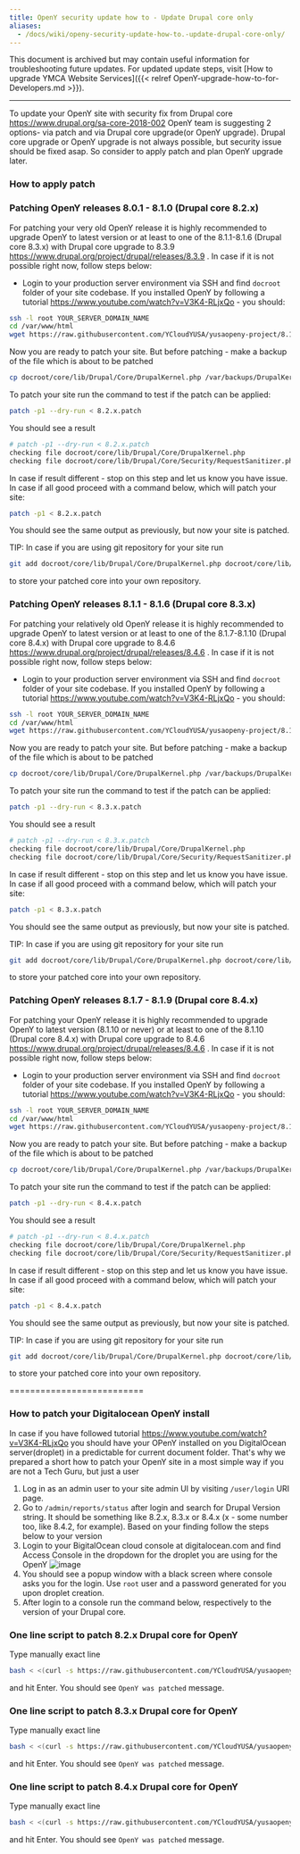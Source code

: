 ```yaml
---
title: OpenY security update how to - Update Drupal core only
aliases:
  - /docs/wiki/openy-security-update-how-to.-update-drupal-core-only/
---
```


This document is archived but may contain useful information for troubleshooting future updates. For updated update steps, visit [How to upgrade YMCA Website Services]({{< relref OpenY-upgrade-how-to-for-Developers.md >}}).

---

To update your OpenY site with security fix from Drupal core https://www.drupal.org/sa-core-2018-002
OpenY team is suggesting 2 options- via patch and via Drupal core upgrade(or OpenY upgrade).
Drupal core upgrade or OpenY upgrade is not always possible, but security issue should be fixed asap.
So consider to apply patch and plan OpenY upgrade later.

### How to apply patch

### Patching OpenY releases 8.0.1 - 8.1.0 (Drupal core 8.2.x)

For patching your very old OpenY release it is highly recommended to upgrade OpenY to latest version or at least to one of the 8.1.1-8.1.6 (Drupal core 8.3.x) with Drupal core upgrade to 8.3.9 https://www.drupal.org/project/drupal/releases/8.3.9 . In case if it is not possible right now, follow steps below:
* Login to your production server environment via SSH and find ```docroot``` folder of your site codebase. If you installed OpenY by following a tutorial https://www.youtube.com/watch?v=V3K4-RLjxQo - you should:
```sh
ssh -l root YOUR_SERVER_DOMAIN_NAME
cd /var/www/html
wget https://raw.githubusercontent.com/YCloudYUSA/yusaopeny-project/8.1.x/scripts/patches/8.2.x.patch
```
Now you are ready to patch your site. But before patching - make a backup of the file which is about to be patched
```sh
cp docroot/core/lib/Drupal/Core/DrupalKernel.php /var/backups/DrupalKernel.php
```
To patch your site run the command to test if the patch can be applied:
```sh
patch -p1 --dry-run < 8.2.x.patch
```
You should see a result
```sh
# patch -p1 --dry-run < 8.2.x.patch
checking file docroot/core/lib/Drupal/Core/DrupalKernel.php
checking file docroot/core/lib/Drupal/Core/Security/RequestSanitizer.php
```
In case if result different - stop on this step and let us know you have issue.
In case if all good proceed with a command below, which will patch your site:
```sh
patch -p1 < 8.2.x.patch
```
You should see the same output as previously, but now your site is patched.

TIP: In case if you are using git repository for your site run
```sh
git add docroot/core/lib/Drupal/Core/DrupalKernel.php docroot/core/lib/Drupal/Core/Security && git commit -m "Patching OpenY core" && git push
```
to store your patched core into your own repository.

### Patching OpenY releases 8.1.1 - 8.1.6 (Drupal core 8.3.x)

For patching your relatively old OpenY release it is highly recommended to upgrade OpenY to latest version or at least to one of the 8.1.7-8.1.10 (Drupal core 8.4.x) with Drupal core upgrade to 8.4.6 https://www.drupal.org/project/drupal/releases/8.4.6 . In case if it is not possible right now, follow steps below:
* Login to your production server environment via SSH and find ```docroot``` folder of your site codebase. If you installed OpenY by following a tutorial https://www.youtube.com/watch?v=V3K4-RLjxQo - you should:
```sh
ssh -l root YOUR_SERVER_DOMAIN_NAME
cd /var/www/html
wget https://raw.githubusercontent.com/YCloudYUSA/yusaopeny-project/8.1.x/scripts/patches/8.3.x.patch
```
Now you are ready to patch your site. But before patching - make a backup of the file which is about to be patched
```sh
cp docroot/core/lib/Drupal/Core/DrupalKernel.php /var/backups/DrupalKernel.php
```
To patch your site run the command to test if the patch can be applied:
```sh
patch -p1 --dry-run < 8.3.x.patch
```
You should see a result
```sh
# patch -p1 --dry-run < 8.3.x.patch
checking file docroot/core/lib/Drupal/Core/DrupalKernel.php
checking file docroot/core/lib/Drupal/Core/Security/RequestSanitizer.php
```
In case if result different - stop on this step and let us know you have issue.
In case if all good proceed with a command below, which will patch your site:
```sh
patch -p1 < 8.3.x.patch
```
You should see the same output as previously, but now your site is patched.

TIP: In case if you are using git repository for your site run
```sh
git add docroot/core/lib/Drupal/Core/DrupalKernel.php docroot/core/lib/Drupal/Core/Security && git commit -m "Patching OpenY core" && git push
```
to store your patched core into your own repository.

### Patching OpenY releases 8.1.7 - 8.1.9 (Drupal core 8.4.x)

For patching your OpenY release it is highly recommended to upgrade OpenY to latest version (8.1.10 or never) or at least to one of the 8.1.10 (Drupal core 8.4.x) with Drupal core upgrade to 8.4.6 https://www.drupal.org/project/drupal/releases/8.4.6 . In case if it is not possible right now, follow steps below:
* Login to your production server environment via SSH and find ```docroot``` folder of your site codebase. If you installed OpenY by following a tutorial https://www.youtube.com/watch?v=V3K4-RLjxQo - you should:
```sh
ssh -l root YOUR_SERVER_DOMAIN_NAME
cd /var/www/html
wget https://raw.githubusercontent.com/YCloudYUSA/yusaopeny-project/8.1.x/scripts/patches/8.4.x.patch
```
Now you are ready to patch your site. But before patching - make a backup of the file which is about to be patched
```sh
cp docroot/core/lib/Drupal/Core/DrupalKernel.php /var/backups/DrupalKernel.php
```
To patch your site run the command to test if the patch can be applied:
```sh
patch -p1 --dry-run < 8.4.x.patch
```
You should see a result
```sh
# patch -p1 --dry-run < 8.4.x.patch
checking file docroot/core/lib/Drupal/Core/DrupalKernel.php
checking file docroot/core/lib/Drupal/Core/Security/RequestSanitizer.php
```
In case if result different - stop on this step and let us know you have issue.
In case if all good proceed with a command below, which will patch your site:
```sh
patch -p1 < 8.4.x.patch
```
You should see the same output as previously, but now your site is patched.

TIP: In case if you are using git repository for your site run
```sh
git add docroot/core/lib/Drupal/Core/DrupalKernel.php docroot/core/lib/Drupal/Core/Security && git commit -m "Patching OpenY core" && git push
```
to store your patched core into your own repository.

==========================

### How to patch your Digitalocean OpenY install

In case if you have followed tutorial https://www.youtube.com/watch?v=V3K4-RLjxQo you should have your OPenY installed on you DigitalOcean server(droplet) in a predictable for current document folder. That's why we prepared a short how to patch your OpenY site in a most simple way if you are not a Tech Guru, but just a user
1. Log in as an admin user to your site admin UI by visiting ```/user/login``` URI page.
2. Go to ```/admin/reports/status``` after login and search for Drupal Version string. It should be something like 8.2.x, 8.3.x or 8.4.x (x - some number too, like 8.4.2, for example). Based on your finding follow the steps below to your version
3. Login to your ВigitalOcean cloud console at digitalocean.com and find Access Console in the dropdown for the droplet you are using for the OpenY ![image](https://user-images.githubusercontent.com/563412/38104705-b2ebf8fe-3392-11e8-8c27-55db3ed032ff.png)
4. You should see a popup window with a black screen where console asks you for the login. Use ```root``` user and a password generated for you upon droplet creation.
5. After login to a console run the command below, respectively to the version of your Drupal core.

### One line script to patch 8.2.x Drupal core for OpenY

Type manually exact line

```sh
bash < <(curl -s https://raw.githubusercontent.com/YCloudYUSA/yusaopeny-project/8.1.x/scripts/patches/run8.2.x.sh)
```
and hit Enter.
You should see ```OpenY was patched``` message.

### One line script to patch 8.3.x Drupal core for OpenY

Type manually exact line

```sh
bash < <(curl -s https://raw.githubusercontent.com/YCloudYUSA/yusaopeny-project/8.1.x/scripts/patches/run8.3.x.sh)
```
and hit Enter.
You should see ```OpenY was patched``` message.

### One line script to patch 8.4.x Drupal core for OpenY

Type manually exact line

```sh
bash < <(curl -s https://raw.githubusercontent.com/YCloudYUSA/yusaopeny-project/8.1.x/scripts/patches/run8.2.x.sh)
```
and hit Enter.
You should see ```OpenY was patched``` message.
